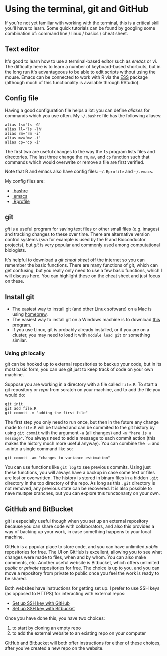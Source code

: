 # Using the terminal, git and GitHub

If you're not yet familiar with working with the terminal, this is a
critical skill you'll have to learn. Some quick tutorials can be found
by googling some combination of: command line / linux / basics / cheat sheet.

## Text editor

It's good to learn how to use a terminal-based editor such as *emacs*
or *vi*. The difficulty here is to learn a number of keyboard-based
shortcuts, but in the long run it's advantageous to be able to edit
scripts without using the mouse. Emacs can be connected to work with R
via the [ESS](https://ess.r-project.org/) package (although much of
this functionality is available through RStudio).

## Config file

Having a good configuration file helps a lot: you can define *aliases*
for commands which you use often. My `~/.bashrc` file has the
following aliases:

```
alias ls='ls -G'
alias ll='ls -lh'
alias rm='rm -i'
alias mv='mv -i'
alias cp='cp -i'
```

The first two are useful changes to the way the `ls` program lists
files and directories. The last three change the `rm`, `mv`, and `cp`
function such that commands which would overwrite or remove a file are
first verified.

Note that R and emacs also have config files: `~/.Rprofile` and
`~/.emacs`.

My config files are:

* [.bashrc](https://gist.github.com/mikelove/d96fb988db039250fb8d)
* [.emacs](https://gist.github.com/mikelove/b0f4eb15a21387ddb534)
* [.Rprofile](https://gist.github.com/mikelove/c3f7ff05ce18541b8b92)

## git

*git* is a useful program for saving text files or other small files
(e.g. images) and tracking changes to these over time. There are
alternative version control systems (*svn* for example is used by the
R and Bioconductor projects), but *git* is very popular and commonly
used among computational biologists.
 
It's helpful to download a *git cheat sheet* off the internet so you
can remember the basic functions. There are many functions of git,
which can get confusing, but you really only need to use a few basic
functions, which I will discuss here. You can highlight these on the
cheat sheet and just focus on these.

## Install git

* The easiest way to install git (and other Linux software) on a Mac is
using [homebrew](http://brew.sh/). 
* The easiest way to install git on a Windows machine is to download
[this program](https://git-for-windows.github.io/). 
* If you use Linux, git is probably already installed, or if you are
  on a cluster, you may need to load it with `module load git` or
  something similar.

### Using git locally

git can be hooked up to external repositories to backup your code, but
in its most basic form, you can use git just to keep track of code on
your own machine.

Suppose you are working in a directory with a file called `file.R`.
To start a git repository or *repo* from scratch on your machine, and
to add the file you would do:

```
git init
git add file.R
git commit -m "adding the first file"
```

The first step you only need to run once, but then in the future any
change made to `file.R` will be tracked and can be commited to the git
history by using `git commit` with the argument `-a` (all changes) and
`-m "here is a message"`. You always need to add a message to each
commit action (this makes the history much more useful anyway). You
can combine the `-a` and `-m` into a single command like so:

```
git commit -am "changes to variance estimation"
```

You can use functions like `git log` to see previous commits. Using
just these functions, you will always have a backup in case some text
or files are lost or overwritten. The history is stored in binary
files in a hidden `.git` directory in the top directory of the repo.
As long as this `.git` directory is not removed, any previous state
can be recovered. It is also possible to have multiple branches, but
you can explore this functionality on your own.

## GitHub and BitBucket

git is especially useful though when you set up an external
repository because you can share code with collaborators, and also
this provides a way of backing up your work, in case something happens
to your local machine.

GitHub is a popular place to store code, and you can have unlimited
*public* repositories for free. The UI on GitHub is excellent,
allowing you to see what changes were made to files, when and by
whom. You can also make comments, etc. Another useful website is
Bitbucket, which offers unlimited *public* or *private* repositories
for free. The choice is up to you, and you can move a repository from
private to public once you feel the work is ready to be shared.

Both websites have instructions for getting set up. I prefer to use
SSH keys (as opposed to HTTPS) for interacting with external repos:

* [Set up SSH key with GitHub](https://help.github.com/articles/adding-a-new-ssh-key-to-your-github-account/)
* [Set up SSH key with Bitbucket](https://confluence.atlassian.com/bitbucket/set-up-ssh-for-git-728138079.html)

Once you have done this, you have two choices: 

1. to start by cloning an empty repo
2. to add the external website to an existing repo on your computer

GitHub and Bitbucket will both offer instructions for either of these
choices, after you've created a new repo on the website.

